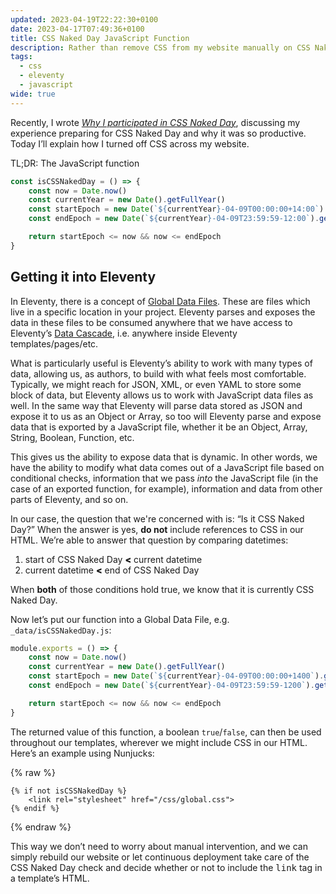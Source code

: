 ```yaml
---
updated: 2023-04-19T22:22:30+0100
date: 2023-04-17T07:49:36+0100
title: CSS Naked Day JavaScript Function
description: Rather than remove CSS from my website manually on CSS Naked Day, I have employed a short JavaScript function to perform the check for me.
tags:
  - css
  - eleventy
  - javascript
wide: true
---
```


Recently, I wrote *[Why I participated in CSS Naked Day](/article/why-css-naked-day/)*, discussing my experience preparing for CSS Naked Day and why it was so productive. Today I’ll explain how I turned off CSS across my website.

<c-details>
<summary>TL;DR: The JavaScript function</summary>

```javascript
const isCSSNakedDay = () => {
	const now = Date.now()
	const currentYear = new Date().getFullYear()
	const startEpoch = new Date(`${currentYear}-04-09T00:00:00+14:00`).getTime()
	const endEpoch = new Date(`${currentYear}-04-09T23:59:59-12:00`).getTime()

	return startEpoch <= now && now <= endEpoch
}
```

</c-details>

<h2 id="in-eleventy">Getting it into Eleventy</h2>

In Eleventy, there is a concept of [Global Data Files](https://www.11ty.dev/docs/data-global/). These are files which live in a specific location in your project. Eleventy parses and exposes the data in these files to be consumed anywhere that we have access to Eleventy’s [Data Cascade](https://www.11ty.dev/docs/data-cascade/), i.e. anywhere inside Eleventy templates/pages/etc.

What is particularly useful is Eleventy’s ability to work with many types of data, allowing us, as authors, to build with what feels most comfortable. Typically, we might reach for JSON, XML, or even YAML to store some block of data, but Eleventy allows us to work with JavaScript data files as well. In the same way that Eleventy will parse data stored as JSON and expose it to us as an Object or Array, so too will Eleventy parse and expose data that is exported by a JavaScript file, whether it be an Object, Array, String, Boolean, Function, etc.

This gives us the ability to expose data that is dynamic. In other words, we have the ability to modify what data comes out of a JavaScript file based on conditional checks, information that we pass *into* the JavaScript file (in the case of an exported function, for example), information and data from other parts of Eleventy, and so on.

In our case, the question that we're concerned with is: <q>Is it CSS Naked Day?</q> When the answer is yes, **do not** include references to CSS in our HTML. We’re able to answer that question by comparing datetimes:

1. start of CSS Naked Day <span style="font-weight: 900;">&lt;</span> current datetime
2. current datetime <span style="font-weight: 900;">&lt;</span> end of CSS Naked Day

When **both** of those conditions hold true, we know that it is currently CSS Naked Day.

Now let’s put our function into a Global Data File, e.g. `_data/isCSSNakedDay.js`:

```javascript
module.exports = () => {
	const now = Date.now()
	const currentYear = new Date().getFullYear()
	const startEpoch = new Date(`${currentYear}-04-09T00:00:00+1400`).getTime()
	const endEpoch = new Date(`${currentYear}-04-09T23:59:59-1200`).getTime()

	return startEpoch <= now && now <= endEpoch
}
```

The returned value of this function, a boolean `true`/`false`, can then be used throughout our templates, wherever we might include CSS in our HTML. Here’s an example using Nunjucks:

{% raw %}
```twig
{% if not isCSSNakedDay %}
	<link rel="stylesheet" href="/css/global.css">
{% endif %}
```
{% endraw %}

This way we don’t need to worry about manual intervention, and we can simply rebuild our website or let continuous deployment take care of the CSS Naked Day check and decide whether or not to include the <samp>link</samp> tag in a template’s HTML.
